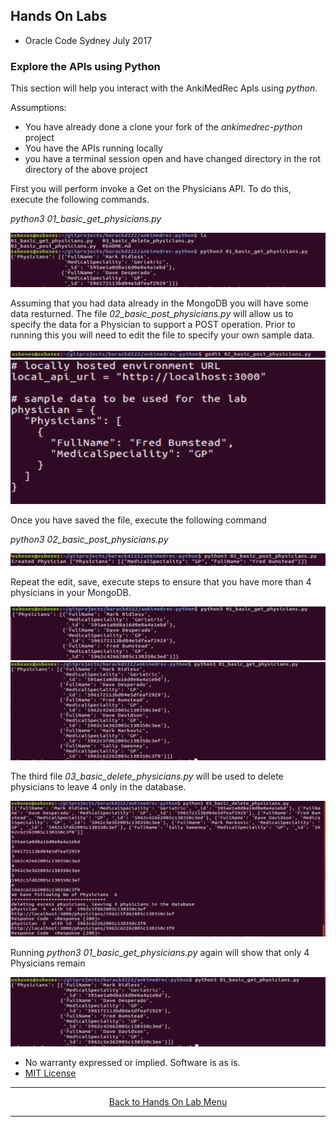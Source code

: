 ## Hands On Labs

- Oracle Code Sydney July 2017

### Explore the APIs using Python

This section will help you interact with the AnkiMedRec ApIs using *python*.

Assumptions:
- You have already done a clone your fork of the *ankimedrec-python* project
- You have the APIs running locally
- you have a terminal session open and have changed directory in the rot directory of the above project

First you will perform invoke a Get on the Physicians API. 
To do this, execute the following commands.

*python3 01_basic_get_physicians.py*

<img src="./img/python1.PNG" />

Assuming that you had data already in the MongoDB you will have some data resturned.
The file *02_basic_post_physicians.py* will allow us to specify the data for a Physician to support a POST operation. Prior to running this you will need to edit the file to specify your own sample data.

<img src="./img/python2.PNG" />

<img src="./img/python2a.PNG" />

Once you have saved the file, execute the following command

*python3 02_basic_post_physicians.py*

<img src="./img/python3.PNG" />

Repeat the edit, save, execute steps to ensure that you have more than 4 physicians in your MongoDB.

<img src="./img/python4.PNG" />

<img src="./img/python5.PNG" />

The third file *03_basic_delete_physicians.py* will be used to delete physicians to leave 4 only in the database.

<img src="./img/python6.PNG" />

Running *python3 01_basic_get_physicians.py* again will show that only 4 Physicians remain

<img src="./img/python7.PNG" />

* No warranty expressed or implied.  Software is as is.
* [MIT License](http://www.opensource.org/licenses/mit-license.html)

<hr />
<center>
<a href="../../handsonlabs" class="btn" >Back to Hands On Lab Menu</a>
<center />
<hr />


